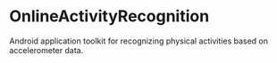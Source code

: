 OnlineActivityRecognition
=========================

Android application toolkit for recognizing physical activities based on accelerometer data.